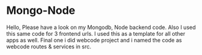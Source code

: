# Mongo-Node
Hello, Please have a look on my Mongodb, Node backend code.
Also I used this same code for 3 frontend urls.
I used this as a template for all other apps as well.
Final one i did webcode project and i named the code as webcode routes & services in src.
